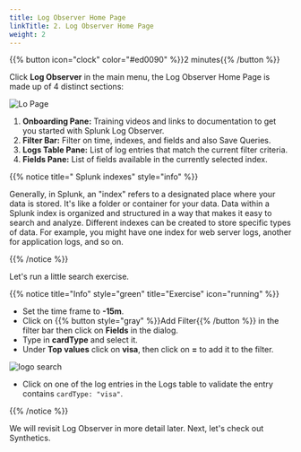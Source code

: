 ```yaml
---
title: Log Observer Home Page
linkTitle: 2. Log Observer Home Page
weight: 2
---
```

 
{{% button icon="clock" color="#ed0090" %}}2 minutes{{% /button %}}

Click **Log Observer** in the main menu, the Log Observer Home Page is made up of 4 distinct sections:

![Lo Page](../images/log-observer-main.png)

1. **Onboarding Pane:** Training videos and links to documentation to get you started with Splunk Log Observer.
2. **Filter Bar:** Filter on time, indexes, and fields and also Save Queries.
3. **Logs Table Pane:** List of log entries that match the current filter criteria.
4. **Fields Pane:** List of fields available in the currently selected index.

{{% notice title=" Splunk indexes" style="info" %}}

Generally, in Splunk, an "index" refers to a  designated place where your data is stored. It's like a folder or container for your data. Data within a Splunk index is organized and structured in a way that makes it easy to search and analyze. Different indexes can be created to store specific types of data. For example, you might have one index for web server logs, another for application logs, and so on.

{{% /notice %}}

Let's run a little search exercise.

{{% notice title="Info" style="green" title="Exercise" icon="running" %}}

* Set the time frame to  **-15m**.
* Click on {{% button style="gray" %}}Add Filter{{% /button %}} in the filter bar then click on **Fields** in the dialog.
* Type in **cardType** and select it.
* Under **Top values** click on **visa**, then click on **=** to add it to the filter.

![logo search](../images/log-filter-bar.png?width=920px)

* Click on one of the log entries in the Logs table to validate the entry contains `cardType: "visa"`.

{{% /notice %}}

We will revisit Log Observer in more detail later. Next, let's check out Synthetics.

